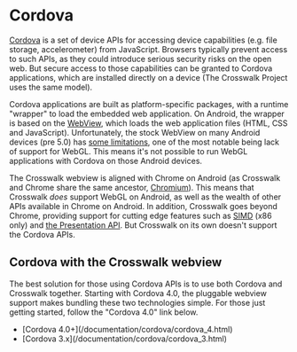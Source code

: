 # Cordova

[Cordova](http://cordova.apache.org/) is a set of device APIs for accessing device capabilities (e.g. file storage, accelerometer) from JavaScript. Browsers typically prevent access to such APIs, as they could introduce serious security risks on the open web. But secure access to those capabilities can be granted to Cordova applications, which are installed directly on a device (The Crosswalk Project uses the same model).

Cordova applications are built as platform-specific packages, with a runtime "wrapper" to load the embedded web application. On Android, the wrapper is based on the [WebView](http://developer.android.com/guide/webapps/webview.html), which loads the web application files (HTML, CSS and JavaScript). Unfortunately, the stock WebView on many Android devices (pre 5.0) has [some limitations](https://developers.google.com/chrome/mobile/docs/webview/overview#does_the_new_webview_have_feature_parity_with_chrome_for_android), one of the most notable being lack of support for WebGL. This means it's not possible to run WebGL applications with Cordova on those Android devices.

The Crosswalk webview is aligned with Chrome on Android (as Crosswalk and Chrome share the same ancestor, [Chromium](http://www.chromium.org/)). This means that Crosswalk *does* support WebGL on Android, as well as the wealth of other APIs available in Chrome on Android. In addition, Crosswalk goes beyond Chrome, providing support for cutting edge features such as [SIMD](/documentation/samples/simd.html) (x86 only) and [the Presentation API](https://github.com/crosswalk-project/crosswalk-website/wiki/Presentation-api-manual). But Crosswalk on its own doesn't support the Cordova APIs.

## Cordova with the Crosswalk webview
The best solution for those using Cordova APIs is to use both Cordova and Crosswalk together. Starting with Cordova 4.0, the pluggable webview support makes bundling these two technologies simple.  For those just getting started, follow the "Cordova 4.0" link below.  
<ul>
 <li>[Cordova 4.0+](/documentation/cordova/cordova_4.html)</li>
 <li>[Cordova 3.x](/documentation/cordova/cordova_3.html)</li>
</ul>

